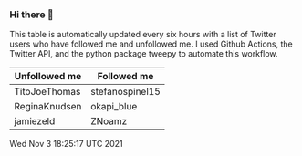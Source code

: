 ### Hi there 👋

This table is automatically updated every six hours with a list of Twitter users who have followed me and unfollowed me. I used Github Actions, the Twitter API, and the python package tweepy to automate this workflow.

| Unfollowed me |  Followed me |
| --- | --- |
|TitoJoeThomas|stefanospinel15|
|ReginaKnudsen|okapi_blue|
|jamiezeld|ZNoamz|
Wed Nov  3 18:25:17 UTC 2021
